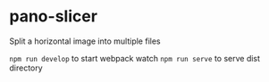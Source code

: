# pano-slicer
Split a horizontal image into multiple files

`npm run develop` to start webpack watch
`npm run serve` to serve dist directory
